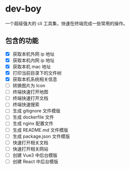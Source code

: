 # dev-boy

一个超级强大的 cli 工具集，快速在终端完成一些常用的操作。

## 包含的功能

- [x] 获取本机外网 ip 地址
- [x] 获取本机内网 ip 地址
- [x] 获取本机 mac 地址
- [x] 打印当前目录下的文件树
- [x] 获取本机系统相关信息
- [ ] 转换图片为 Icon
- [ ] 终端快速打开地图
- [ ] 终端快速打开文档
- [ ] 终端快速搜索
- [ ] 生成 gitignore 文件模版
- [ ] 生成 dockerfile 文件
- [ ] 生成 nginx 配置文件
- [ ] 生成 README.md 文件模版
- [ ] 生成 package.json 文件模版
- [ ] 快速打开相关文档
- [ ] 快速打开相关网站
- [ ] 创建 Vue3 中后台模版
- [ ] 创建 React 中后台模版
